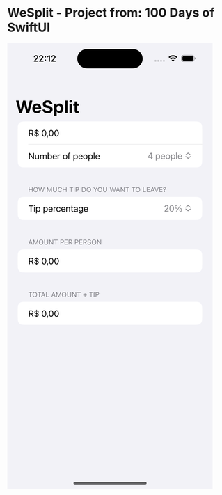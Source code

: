 # WeSplit - Project from: 100 Days of SwiftUI

![alt text](https://github.com/adaltopicotti/WeSplit/blob/main/screenshot/Screen1.png?raw=true)
